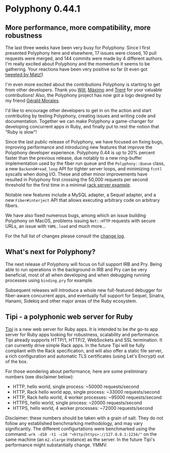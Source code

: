 # Polyphony 0.44.1

## More performance, more compatibility, more robustness

The last three weeks have been very busy for Polyphony. Since I first presented
Polyphony here and elsewhere, 17 issues were closed, 10 pull requests were
merged, and 144 commits were made by 4 different authors. I'm really
excited about Polyphony and the momentum it seems to be gathering. Your
reactions have been very positive so far (it even got [tweeted by
Matz!](https://twitter.com/yukihiro_matz/status/1279289318083715073))

I'm even more excited about the contributions Polyphony is starting to get from
other developers. Thank you [Will](https://github.com/wjordan),
[Máximo](https://github.com/ElMassimo) and [Trent](https://github.com/misfo) for
your valuable contributions! Also, the Polyphony project has now got a logo
designed by my friend [Gérald Morales](https://webocube.com/).

I'd like to encourage other developers to get in on the action and start
contributing by testing Polyphony, creating issues and writing code and
documentation. Together we can make Polyphony a game-changer for developing
concurrent apps in Ruby, and finally put to rest the notion that "Ruby is slow"!

Since the last public release of Polyphony, we have focused on fixing bugs,
improving performance and introducing new features that improve the Polyphony
developer experience. Polyphony 0.44 is up to 20% percent faster than the
previous release, due notably to a new ring-buffer implementation used by the
fiber run queue and the `Polyphony::Queue` class, a new `Backend#read_loop` API
for tighter server loops, and minimizing `fcntl` syscalls when doing I/O. These
and other minor improvements have resulted in Polyphony first crossing the
50,000 requests per second threshold for the first time in a minimal [rack
server
example](https://github.com/digital-fabric/polyphony/blob/master/examples/io/xx-rack_server.rb).

Notable new features include a MySQL adapter, a Sequel adapter, and a new
`Fiber#interject` API that allows executing arbitrary code on arbitrary fibers.

We have also fixed numerous bugs, among which an issue building Polyphony on
MacOS, problems issuing `Net::HTTP` requests with secure URLs, an issue with
`YAML.load` and much more...

For the full list of changes please consult the [change log](https://github.com/digital-fabric/polyphony/blob/master/CHANGELOG.md).

## What's next for Polyphony?

The next release of Polyphony will focus on full support IRB and Pry. Being able
to run operations in the background in IRB and Pry can be very beneficial, most
of all when developing and when debugging running processes using `binding.pry`
for example.

Subsequent releases will introduce a whole new full-featured debugger for
fiber-aware concurrent apps, and eventually full support for Sequel, Sinatra,
Hanami, Sidekiq and other major areas of the Ruby ecosystem.

## Tipi - a polyphonic web server for Ruby

[Tipi](https://github.com/digital-fabric/tipi) is a new web server for Ruby
apps. It is intended to be *the* go-to app server for Ruby apps looking for
robustness, scalability and performance. Tipi already supports HTTP/1, HTTP/2,
WebSockets and SSL termination. It can currently drive simple Rack apps. In the
future Tipi will be fully compliant with the Rack specification, and will also
offer a static file server, a rich configuration  and automatic TLS certificates
(using Let's Encrypt) out of the box.

For those wondering about performance, here are some preliminary numbers (see
disclaimer below):

- HTTP, hello world, single process: ~50000 requests/second
- HTTP, Rack hello world app, single process: ~33000 requests/second
- HTTP, Rack hello world, 4 worker processes: ~95000 requests/second
- HTTPS, hello world, single process: ~20000 requests/second
- HTTPS, hello world, 4 worker processes: ~72000 requests/second

Disclaimer: these numbers should be taken with a grain of salt. They do not
follow any established benchmarking methodology, and may vary significantly. The
different configurtations were benchmarked using the command: `wrk -d10 -t1 -c10
"<http|https>://127.0.0.1:1234/"` on the same machine (an `m2.xlarge` instance)
as the server. In the future Tipi's performance might substantially change. YMMV.